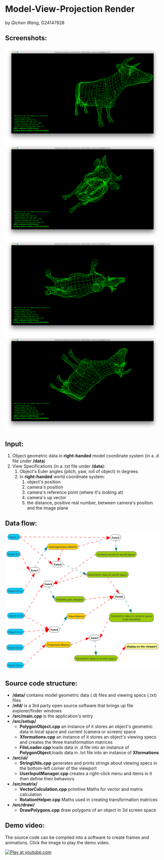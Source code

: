 **Model-View-Projection Render**
================================
by *Qichen Wang*, G24147928

Screenshots:
-----------
![screenshot 1](https://github.com/QichenW/MyRenderDocumentations/blob/master/Lab1/screenshot_1.png "screenshot 1")
![screenshot 2](https://github.com/QichenW/MyRenderDocumentations/blob/master/Lab1/screenshot_2.png "screenshot 2")
![screenshot 3](https://github.com/QichenW/MyRenderDocumentations/blob/master/Lab1/screenshot_3.png "screenshot 3")
![screenshot 4](https://github.com/QichenW/MyRenderDocumentations/blob/master/Lab1/screenshot_4.png "screenshot 4")

Input:
-----
   1. Object geometric data in **right-handed** model coordinate system (in a .d file under **/data**)
   2. View Specifications (in a .txt file under **/data**):
      1. Object's Euler angles (pitch, yaw, roll of object) in degrees
      2. In **right-handed** world coordinate system:
         1. object's position
         2. camera's position
         3. camera's reference point (where it's looking at)
         4. camera's up vector
         5. the distance, positive real number, between camera's position and the image plane 

Data flow:
---------
![flow chart](https://github.com/QichenW/MyRenderDocumentations/blob/master/Lab1/data_flow.png "Data flow chart of the software")

Source code structure:
----------------------
  * **/data/** contains model geometric data (.d) files and viewing specs (.txt) files
  * **/nfd/** is a 3rd party open source software that brings up file explorer/finder windows
  * **/src/main.cpp** is the application's entry
  * **/src/setup/**
    * **PolygonObject.cpp** an instance of it stores an object's geometric data in local space and current (camera or screen) space
    * **Xformations.cpp** an instance of it stores an object's viewing specs and creates the three transformation matrices
    * **FileLoader.cpp** loads data in .d file into an instance of **PolygonObject**;loads data in .txt file into an instance of **Xformations**
  * **/src/ui/**  
    * **StringUtils.cpp** generates and prints strings about viewing specs in the bottom-left corner of the viewport
    * **UserInputManager.cpp** creates a right-click menu and items in it then define their behaviors
  * **/src/matrix/**  
    * **VectorCalculation.cpp** primitive Maths for vector and matrix calculation 
    * **RotationHelper.cpp** Maths used in creating transformation matrices
  * **/src/draw/**  
    * **DrawPolygons.cpp** draw polygons of an object in 3d screen space
    

Demo video:
---------
The source code can be compiled into a software to create frames and animations. Click the image to play the demo video.

[![Play at youtube.com](https://img.youtube.com/vi/fFu08kVndPQ/0.jpg "Play at youtube.com")](https://youtu.be/fFu08kVndPQ)
